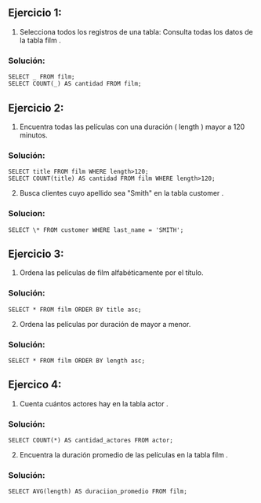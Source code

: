 ## Ejercicio 1:

1. Selecciona todos los registros de una tabla:
   Consulta todas los datos de la tabla film .

### Solución:

`SELECT _ FROM film;` \
`SELECT COUNT(_) AS cantidad FROM film;`

## Ejercicio 2:

1. Encuentra todas las películas con una duración ( length ) mayor a 120 minutos.

### Solución:

`SELECT title FROM film WHERE length>120;` \
`SELECT COUNT(title) AS cantidad FROM film WHERE length>120;`

2. Busca clientes cuyo apellido sea "Smith" en la tabla customer .

### Solucion:

`SELECT \* FROM customer WHERE last_name = 'SMITH';`

## Ejercicio 3:

1. Ordena las películas de film alfabéticamente por el título.

### Solución:

`SELECT * FROM film ORDER BY title asc;`

2. Ordena las películas por duración de mayor a menor.

### Solución:

`SELECT * FROM film ORDER BY length asc;`

## Ejercico 4:

1. Cuenta cuántos actores hay en la tabla actor .

### Solución:

`SELECT COUNT(*) AS cantidad_actores FROM actor;`

2. Encuentra la duración promedio de las películas en la tabla film .

### Solución:

`SELECT AVG(length) AS duraciion_promedio FROM film;`
